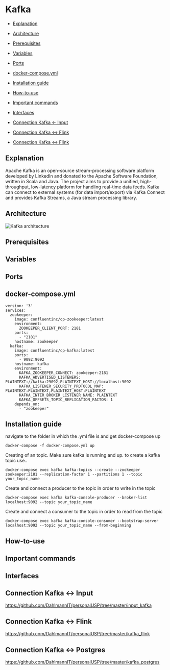 # Kafka

* [Explanation](#explanation)

* [Architecture](#architecture)

* [Prerequisites](#prerequisites)

* [Variables](#variables)

* [Ports](#ports)

* [docker-compose.yml](#dockercomposeyml)

* [Installation guide](#installation-guide)

* [How-to-use](#howtouse)

* [Important commands](#important-commands)

* [Interfaces](#interfaces)

* [Connection Kafka <- Input](#connection-kafka<-input)

* [Connection Kafka <-> Flink](#connection-kafka<->flink)

* [Connection Kafka <-> Flink](#connection-kafka<->postgres)




## <a name="explanation"></a> Explanation 
Apache Kafka is an open-source stream-processing software platform developed by LinkedIn and donated to the Apache Software Foundation, written in Scala and Java. The project aims to provide a unified, high-throughput, low-latency platform for handling real-time data feeds. Kafka can connect to external systems (for data import/export) via Kafka Connect and provides Kafka Streams, a Java stream processing library.

## <a name="architecture"></a> Architecture
![Kafka architecture](https://www.tutorialspoint.com/apache_kafka/images/cluster_architecture.jpg)

## Prerequisites

## Variables  

## Ports

## <a name="dockercomposeyml"></a> docker-compose.yml
```
version: '3'
services:
  zookeeper:
    image: confluentinc/cp-zookeeper:latest
    environment:
      ZOOKEEPER_CLIENT_PORT: 2181
    ports:
      - "2181"
    hostname: zookeeper
  kafka:
    image: confluentinc/cp-kafka:latest
    ports:
      - 9092:9092
    hostname: kafka
    environment:
      KAFKA_ZOOKEEPER_CONNECT: zookeeper:2181
      KAFKA_ADVERTISED_LISTENERS: PLAINTEXT://kafka:29092,PLAINTEXT_HOST://localhost:9092
      KAFKA_LISTENER_SECURITY_PROTOCOL_MAP: PLAINTEXT:PLAINTEXT,PLAINTEXT_HOST:PLAINTEXT
      KAFKA_INTER_BROKER_LISTENER_NAME: PLAINTEXT
      KAFKA_OFFSETS_TOPIC_REPLICATION_FACTOR: 1
    depends_on:
      - "zookeeper"
```

## Installation guide

navigate to the folder in which the .yml file is and get docker-compose up
```
docker-compose -f docker-compose.yml up
```
Creating of an topic. Make sure kafka is running and up. to create a kafka topic use..
```
docker-compose exec kafka kafka-topics --create --zookeeper zookeeper:2181 --replication-factor 1 --partitions 1 --topic your_topic_name
```
Create and connect a producer to the topic in order to write in the topic
```
docker-compose exec kafka kafka-console-producer --broker-list localhost:9092 --topic your_topic_name
```
Create and connect a consumer to the topic in order to read from the topic
```
docker-compose exec kafka kafka-console-consumer --bootstrap-server localhost:9092 --topic your_topic_name --from-beginning
```


## <a name="howtouse"></a> How-to-use

## Important commands

## Interfaces

## <a name="connection-kafka<-input"></a> Connection Kafka <-> Input
https://github.com/DahlmannIT/personalUSP/tree/master/input_kafka

## <a name="connection-kafka<->flink"></a> Connection Kafka <-> Flink
https://github.com/DahlmannIT/personalUSP/tree/master/kafka_flink

## <a name="connection-kafka<->postgres"></a> Connection Kafka <-> Postgres
https://github.com/DahlmannIT/personalUSP/tree/master/kafka_postgres
